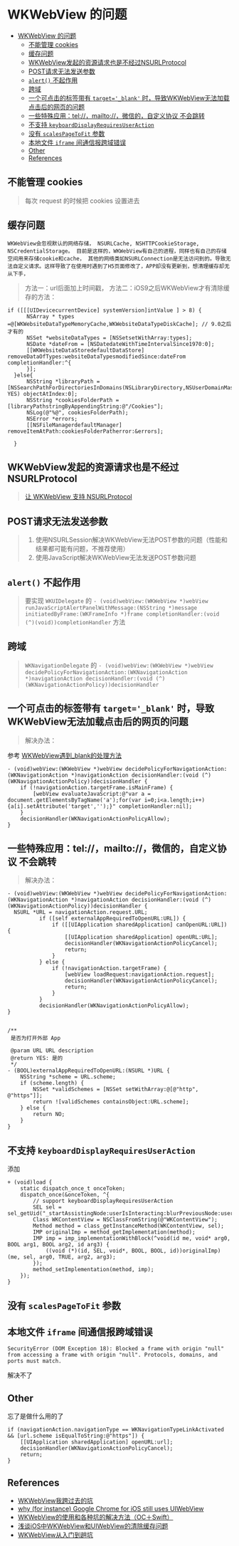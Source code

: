 # WKWebView 的问题


<!-- toc orderedList:0 depthFrom:1 depthTo:6 -->

* [WKWebView 的问题](#wkwebview-的问题)
  * [不能管理 cookies](#不能管理-cookies)
  * [缓存问题](#缓存问题)
  * [WKWebView发起的资源请求也是不经过NSURLProtocol](#wkwebview发起的资源请求也是不经过nsurlprotocol)
  * [POST请求无法发送参数](#post请求无法发送参数)
  * [`alert()` 不起作用](#alert-不起作用)
  * [跨域](#跨域)
  * [一个可点击的标签带有 `target='_blank'` 时，导致WKWebView无法加载点击后的网页的问题](#一个可点击的标签带有-target_blank-时导致wkwebview无法加载点击后的网页的问题)
  * [一些特殊应用：tel://，mailto://，微信的，自定义协议 不会跳转](#一些特殊应用telmailto微信的自定义协议-不会跳转)
  * [不支持 `keyboardDisplayRequiresUserAction`](#不支持-keyboarddisplayrequiresuseraction)
  * [没有 `scalesPageToFit` 参数](#没有-scalespagetofit-参数)
  * [本地文件 `iframe` 间通信报跨域错误](#本地文件-iframe-间通信报跨域错误)
  * [Other](#other)
  * [References](#references)

<!-- tocstop -->


## 不能管理 cookies

> 每次 request 的时候把 cookies 设置进去

## 缓存问题

```
WKWebView会忽视默认的网络存储， NSURLCache, NSHTTPCookieStorage, NSCredentialStorage。 目前是这样的，WKWebView有自己的进程，同样也有自己的存储空间用来存储cookie和cache， 其他的网络类如NSURLConnection是无法访问到的。导致无法自定义请求。这样导致了在使用时遇到了H5页面修改了，APP却没有更新到，想清理缓存却无从下手，
```

> 方法一：url后面加上时间戳，
> 方法二：iOS9之后WKWebView才有清除缓存的方法：

```
if ([[[UIDevicecurrentDevice] systemVersion]intValue ] > 8) {
      NSArray * types =@[WKWebsiteDataTypeMemoryCache,WKWebsiteDataTypeDiskCache]; // 9.0之后才有的　
      NSSet *websiteDataTypes = [NSSetsetWithArray:types];
      NSDate *dateFrom = [NSDatedateWithTimeIntervalSince1970:0];
      [[WKWebsiteDataStoredefaultDataStore] removeDataOfTypes:websiteDataTypesmodifiedSince:dateFrom completionHandler:^{
      }];
  }else{
      NSString *libraryPath = [NSSearchPathForDirectoriesInDomains(NSLibraryDirectory,NSUserDomainMask, YES) objectAtIndex:0];
      NSString *cookiesFolderPath = [libraryPathstringByAppendingString:@"/Cookies"];
      NSLog(@"%@", cookiesFolderPath);
      NSError *errors;
      [[NSFileManagerdefaultManager] removeItemAtPath:cookiesFolderPatherror:&errors];

  }
```

## WKWebView发起的资源请求也是不经过NSURLProtocol

> [让 WKWebView 支持 NSURLProtocol ](https://blog.yeatse.com/2016/10/26/support-nsurlprotocol-in-wkwebview/)

## POST请求无法发送参数

> 1. 使用NSURLSession解决WKWebView无法POST参数的问题（性能和结果都可能有问题，不推荐使用）
> 2. 使用JavaScript解决WKWebView无法发送POST参数问题

## `alert()` 不起作用

> 要实现 `WKUIDelegate` 的 `- (void)webView:(WKWebView *)webView runJavaScriptAlertPanelWithMessage:(NSString *)message initiatedByFrame:(WKFrameInfo *)frame completionHandler:(void (^)(void))completionHandler` 方法

## 跨域

> `WKNavigationDelegate` 的 `- (void)webView:(WKWebView *)webView decidePolicyForNavigationAction:(WKNavigationAction *)navigationAction decisionHandler:(void (^)(WKNavigationActionPolicy))decisionHandler`

## 一个可点击的标签带有 `target='_blank'` 时，导致WKWebView无法加载点击后的网页的问题

> 解决办法：

参考 [WKWebView遇到_blank的处理方法](http://www.jianshu.com/p/3a75d7348843)  

```
- (void)webView:(WKWebView *)webView decidePolicyForNavigationAction:(WKNavigationAction *)navigationAction decisionHandler:(void (^)(WKNavigationActionPolicy))decisionHandler {
    if (!navigationAction.targetFrame.isMainFrame) {
        [webView evaluateJavaScript:@"var a = document.getElementsByTagName('a');for(var i=0;i<a.length;i++){a[i].setAttribute('target','');}" completionHandler:nil];
    }
    decisionHandler(WKNavigationActionPolicyAllow);
}
```

## 一些特殊应用：tel://，mailto://，微信的，自定义协议 不会跳转

> 解决办法：

```
- (void)webView:(WKWebView *)webView decidePolicyForNavigationAction:(WKNavigationAction *)navigationAction decisionHandler:(void (^)(WKNavigationActionPolicy))decisionHandler {
  NSURL *URL = navigationAction.request.URL;
          if ([self externalAppRequiredToOpenURL:URL]) {
              if ([[UIApplication sharedApplication] canOpenURL:URL]) {
                  [[UIApplication sharedApplication] openURL:URL];
                  decisionHandler(WKNavigationActionPolicyCancel);
                  return;
              }
          } else {
              if (!navigationAction.targetFrame) {
                  [webView loadRequest:navigationAction.request];
                  decisionHandler(WKNavigationActionPolicyCancel);
                  return;
              }
          }
          decisionHandler(WKNavigationActionPolicyAllow);
}


/**
 是否为打开外部 App

 @param URL URL description
 @return YES: 是的
 */
- (BOOL)externalAppRequiredToOpenURL:(NSURL *)URL {
    NSString *scheme = URL.scheme;
    if (scheme.length) {
        NSSet *validSchemes = [NSSet setWithArray:@[@"http", @"https"]];
        return ![validSchemes containsObject:URL.scheme];
    } else {
        return NO;
    }
}
```

## 不支持 `keyboardDisplayRequiresUserAction`

添加

```
+ (void)load {
    static dispatch_once_t onceToken;
    dispatch_once(&onceToken, ^{
        // support keyboardDisplayRequiresUserAction
        SEL sel = sel_getUid("_startAssistingNode:userIsInteracting:blurPreviousNode:userObject:");
        Class WKContentView = NSClassFromString(@"WKContentView");
        Method method = class_getInstanceMethod(WKContentView, sel);
        IMP originalImp = method_getImplementation(method);
        IMP imp = imp_implementationWithBlock(^void(id me, void* arg0, BOOL arg1, BOOL arg2, id arg3) {
            ((void (*)(id, SEL, void*, BOOL, BOOL, id))originalImp)(me, sel, arg0, TRUE, arg2, arg3);
        });
        method_setImplementation(method, imp);
    });
}
```

## 没有 `scalesPageToFit` 参数

## 本地文件 `iframe` 间通信报跨域错误

```
SecurityError (DOM Exception 18): Blocked a frame with origin "null" from accessing a frame with origin "null". Protocols, domains, and ports must match.
```

解决不了

## Other

忘了是做什么用的了

```
if (navigationAction.navigationType == WKNavigationTypeLinkActivated && [url.scheme isEqualToString:@"https"]) {
    [[UIApplication sharedApplication] openURL:url];
    decisionHandler(WKNavigationActionPolicyCancel);
    return;
}
```

## References

* [WKWebView我跨过去的坑](http://www.jianshu.com/p/f21508368f8c)
* [why (for instance) Google Chrome for iOS still uses UIWebView](https://bugs.chromium.org/p/chromium/issues/detail?id=423444)
* [WKWebView的使用和各种坑的解决方法（OC＋Swift）](http://www.jianshu.com/p/403853b63537)
* [浅谈iOS中WKWebView和UIWebView的清除缓存问题 ](http://blog.csdn.net/u010105969/article/details/53943101)
* [WKWebView从入门到趟坑](http://www.jianshu.com/p/90a90bd13aac)

